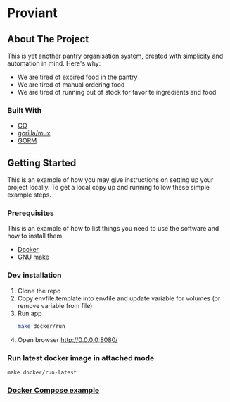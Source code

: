 # Proviant


## About The Project

This is yet another pantry organisation system, created with simplicity and automation in mind.
Here's why:
* We are tired of expired food in the pantry
* We are tired of manual ordering food
* We are tired of running out of stock for favorite ingredients and food

### Built With

* [GO](https://golang.org/)
* [gorilla/mux](https://github.com/gorilla/mux)
* [GORM](https://gorm.io/index.html)

## Getting Started

This is an example of how you may give instructions on setting up your project locally.
To get a local copy up and running follow these simple example steps.

### Prerequisites

This is an example of how to list things you need to use the software and how to install them.
* [Docker](https://docs.docker.com/get-docker/)
* [GNU make](https://www.gnu.org/software/make/)

### Dev installation

1. Clone the repo
2. Copy envfile.template into envfile and update variable for volumes (or remove variable from file)
3. Run app
   ```sh
   make docker/run
   ```
4. Open browser http://0.0.0.0:8080/

### Run latest docker image in attached mode
```shell
make docker/run-latest
```

### [Docker Compose example](./docker-compose.yml)